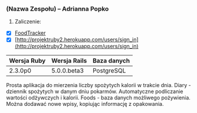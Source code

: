 ﻿### (Nazwa Zespołu) – Adrianna Popko

1. Zaliczenie:
 - [x] [FoodTracker](https://github.com/AdriannaPopko/asi-foodtracker)
 - [x] [http://projektruby2.herokuapp.com/users/sign_in](http://projektruby2.herokuapp.com/users/sign_in)

Wersja Ruby|Wersja Rails|Baza danych|
|---|---|---|
|2.3.0p0|5.0.0.beta3|PostgreSQL|

Prosta aplikacja do mierzenia liczby spożytych kalorii w trakcie dnia.
Diary - dziennik spożytych w danym dniu pokarmów. Automatyczne podliczanie wartości odżywczych i kalorii.
Foods - baza danych możliwego pożywienia. Można dodawać nowe wpisy, kopiując informację z opakowania.
